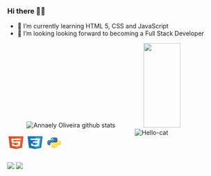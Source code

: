 ### Hi there 🐱‍💻

- 🌱 I’m currently learning HTML 5, CSS and JavaScript
- 👯 I’m looking looking forward to becoming a Full Stack Developer

<div align="center">  
  <img width="49%" height="195px" src="https://github-readme-stats.vercel.app/api?username=annaelyoliveira&show_icons=true&count_private=true&hide_border=true&title_color=00bfbf&icon_color=00bfbf&text_color=c9d1d9&bg_color=0d1117" alt="Annaely Oliveira github stats" /> 
  <img width="41%" height="195px" src="https://github-readme-stats.vercel.app/api/top-langs/?username=annaelyoliveira&layout=compact&hide_border=true&title_color=00bfbf&text_color=00bfbf&bg_color=0d1117" />
</div>

<img align="right" alt="Hello-cat" height="200" width="210" src="https://media3.giphy.com/media/v1.Y2lkPTc5MGI3NjExbHd5OTY0YjFobG04cmdkYTc0am5rYzh0d3d1eThuZ3pxaDUzc3diNyZlcD12MV9pbnRlcm5hbF9naWZfYnlfaWQmY3Q9cw/7uhrpnv9mibtyFHR0l/giphy.gif">

<div style="display: inline_block"><br>
  <img align="center" alt="Annaely-HTML" height="30" width="40" src="https://raw.githubusercontent.com/devicons/devicon/master/icons/html5/html5-original.svg">
  <img align="center" alt="Annaely-CSS" height="30" width="40" src="https://raw.githubusercontent.com/devicons/devicon/master/icons/css3/css3-original.svg">
  <img align="center" alt="Annaely-Python" height="30" width="40" src="https://raw.githubusercontent.com/devicons/devicon/master/icons/python/python-original.svg">
</div>

  
  ##

<div> 
  <a href="https://instagram.com/annaelyoliveiraj" target="_blank"><img src="https://img.shields.io/badge/-Instagram-%23E4405F?style=for-the-badge&logo=instagram&logoColor=white" target="_blank"></a>
  <a href="[https://www.linkedin.com/in/annaely-oliveira](https://www.linkedin.com/in/annaely-oliveira-santos-2444891a3/)" target="_blank"><img src="https://img.shields.io/badge/-LinkedIn-%230077B5?style=for-the-badge&logo=linkedin&logoColor=white" target="_blank"></a> 
  
</div>

